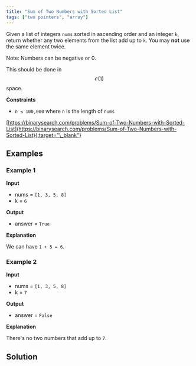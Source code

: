 ```yaml
---
title: "Sum of Two Numbers with Sorted List"
tags: ["two pointers", "array"]
---
```


Given a list of integers `nums` sorted in ascending order and an integer `k`, return whether any two elements from the list add up to `k`. You may **not** use the same element twice.

Note: Numbers can be negative or 0.

This should be done in $$\mathcal{O}(1)$$ space.

**Constraints**

- `n ≤ 100,000` where `n` is the length of `nums`

[https://binarysearch.com/problems/Sum-of-Two-Numbers-with-Sorted-List](https://binarysearch.com/problems/Sum-of-Two-Numbers-with-Sorted-List){:target="\_blank"}

## Examples

### Example 1

**Input**

- nums = `[1, 3, 5, 8]`
- k = `6`

**Output**

- answer = `True`

**Explanation**

We can have `1 + 5 = 6`.

### Example 2

**Input**

- nums = `[1, 3, 5, 8]`
- k = `7`

**Output**

- answer = `False`

**Explanation**

There's no two numbers that add up to `7`.

## Solution

<script src="https://gist.github.com/yaeba/16da7be5123724fcf6eccc25581cef5a.js?file=Sum-of-Two-Numbers-with-Sorted-List.cpp"></script>
